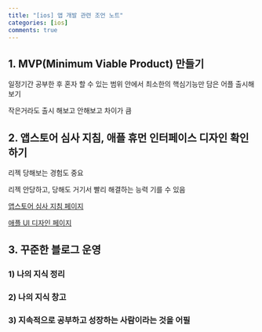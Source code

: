 ```yaml
---
title: "[ios] 앱 개발 관련 조언 노트"
categories: [ios]
comments: true
---
```


## 1. MVP(Minimum Viable Product) 만들기

일정기간 공부한 후 혼자 할 수 있는 범위 안에서 최소한의 핵심기능만 담은 어플 출시해보기

작은거라도 출시 해보고 안해보고 차이가 큼


## 2. 앱스토어 심사 지침, 애플 휴먼 인터페이스 디자인 확인하기

리젝 당해보는 경험도 중요

리젝 안당하고, 당해도 거기서 빨리 해결하는 능력 기를 수 있음

[앱스토어 심사 지침 페이지](https://developer.apple.com/kr/app-store/review/guidelines/)

[애플 UI 디자인 페이지](https://developer.apple.com/kr/design/tips/)


## 3. 꾸준한 블로그 운영

### 1) 나의 지식 정리

### 2) 나의 지식 창고

### 3) 지속적으로 공부하고 성장하는 사람이라는 것을 어필

